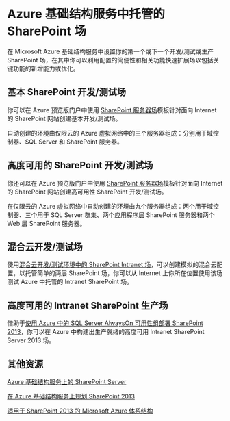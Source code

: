 <properties 
	pageTitle="Azure 基础结构服务中托管的 SharePoint 场" 
	description="访问介绍如何在 Azure 基础结构服务中设置开发/测试或生产的 SharePoint 2013 场的关键主题。" 
	documentationCenter="" 
	services="virtual-machines"
	authors="JoeDavies-MSFT" 
	manager="timlt" 
	editor=""/>

<tags 
	wacn.date="05/15/2015"
	ms.service="virtual-machines" 
	ms.workload="infrastructure-services" 
	ms.tgt_pltfrm="na" 
	ms.devlang="na" 
	ms.topic="article" 
	ms.date="04/06/2015" 
	ms.author="josephd"/>

# Azure 基础结构服务中托管的 SharePoint 场

在 Microsoft Azure 基础结构服务中设置你的第一个或下一个开发/测试或生产 SharePoint 场，在其中你可以利用配置的简便性和相关功能快速扩展场以包括关键功能的新增能力或优化。 

## 基本 SharePoint 开发/测试场 

你可以在 Azure 预览版门户中使用 [SharePoint 服务器场](/documentation/articles/virtual-machines-sharepoint-farm-azure-preview)模板针对面向 Internet 的 SharePoint 网站创建基本开发/测试场。

自动创建的环境由仅限云的 Azure 虚拟网络中的三个服务器组成：分别用于域控制器、SQL Server 和 SharePoint 服务器。

## 高度可用的 SharePoint 开发/测试场

你还可以在 Azure 预览版门户中使用 [SharePoint 服务器场](/documentation/articles/virtual-machines-sharepoint-farm-azure-preview)模板针对面向 Internet 的 SharePoint 网站创建高可用性 SharePoint 开发/测试场。

在仅限云的 Azure 虚拟网络中自动创建的环境由九个服务器组成：两个用于域控制器、三个用于 SQL Server 群集、两个应用程序层 SharePoint 服务器和两个 Web 层 SharePoint 服务器。

## 混合云开发/测试场

使用[混合云开发/测试环境中的 SharePoint Intranet 场](/documentation/articles/virtual-networks-setup-sharepoint-hybrid-cloud-testing)，可以创建模拟的混合云配置，以托管简单的两层 SharePoint 场，你可以从 Internet 上你所在位置使用该场测试 Azure 中托管的 Intranet SharePoint 场。

## 高度可用的 Intranet SharePoint 生产场

借助于[使用 Azure 中的 SQL Server AlwaysOn 可用性组部署 SharePoint 2013](https://msdn.microsoft.com/zh-CN/library/dn275959.aspx)，你可以在 Azure 中构建出生产就绪的高度可用 Intranet SharePoint Server 2013 场。

## 其他资源

[Azure 基础结构服务上的 SharePoint Server](https://msdn.microsoft.com/zh-CN/library/dn275955.aspx)

[在 Azure 基础结构服务上规划 SharePoint 2013](https://msdn.microsoft.com/zh-CN/library/dn275958.aspx)

[适用于 SharePoint 2013 的 Microsoft Azure 体系结构](https://technet.microsoft.com/zh-CN/library/dn635309.aspx)


<!--HONumber=53-->